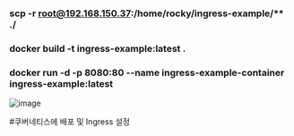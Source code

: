 ### scp -r root@192.168.150.37:/home/rocky/ingress-example/** ./



### docker build -t ingress-example:latest .
### docker run -d -p 8080:80 --name ingress-example-container ingress-example:latest

![image](https://github.com/user-attachments/assets/0162262d-5f75-4770-8776-d9d24e3037a6)


#쿠버네티스에 배포 및 Ingress 설정
